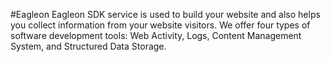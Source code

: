 #Eagleon
Eagleon SDK service is used to build your website and also helps you collect information from your website visitors. We offer four types of software development tools: Web Activity, Logs, Content Management System, and Structured Data Storage.